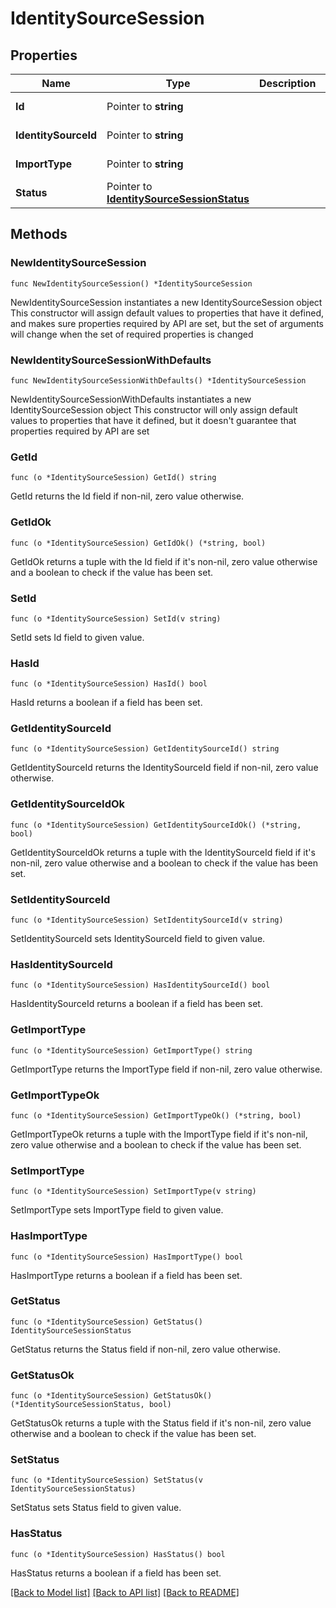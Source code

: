 # IdentitySourceSession

## Properties

Name | Type | Description | Notes
------------ | ------------- | ------------- | -------------
**Id** | Pointer to **string** |  | [optional] [readonly] 
**IdentitySourceId** | Pointer to **string** |  | [optional] [readonly] 
**ImportType** | Pointer to **string** |  | [optional] [readonly] 
**Status** | Pointer to [**IdentitySourceSessionStatus**](IdentitySourceSessionStatus.md) |  | [optional] 

## Methods

### NewIdentitySourceSession

`func NewIdentitySourceSession() *IdentitySourceSession`

NewIdentitySourceSession instantiates a new IdentitySourceSession object
This constructor will assign default values to properties that have it defined,
and makes sure properties required by API are set, but the set of arguments
will change when the set of required properties is changed

### NewIdentitySourceSessionWithDefaults

`func NewIdentitySourceSessionWithDefaults() *IdentitySourceSession`

NewIdentitySourceSessionWithDefaults instantiates a new IdentitySourceSession object
This constructor will only assign default values to properties that have it defined,
but it doesn't guarantee that properties required by API are set

### GetId

`func (o *IdentitySourceSession) GetId() string`

GetId returns the Id field if non-nil, zero value otherwise.

### GetIdOk

`func (o *IdentitySourceSession) GetIdOk() (*string, bool)`

GetIdOk returns a tuple with the Id field if it's non-nil, zero value otherwise
and a boolean to check if the value has been set.

### SetId

`func (o *IdentitySourceSession) SetId(v string)`

SetId sets Id field to given value.

### HasId

`func (o *IdentitySourceSession) HasId() bool`

HasId returns a boolean if a field has been set.

### GetIdentitySourceId

`func (o *IdentitySourceSession) GetIdentitySourceId() string`

GetIdentitySourceId returns the IdentitySourceId field if non-nil, zero value otherwise.

### GetIdentitySourceIdOk

`func (o *IdentitySourceSession) GetIdentitySourceIdOk() (*string, bool)`

GetIdentitySourceIdOk returns a tuple with the IdentitySourceId field if it's non-nil, zero value otherwise
and a boolean to check if the value has been set.

### SetIdentitySourceId

`func (o *IdentitySourceSession) SetIdentitySourceId(v string)`

SetIdentitySourceId sets IdentitySourceId field to given value.

### HasIdentitySourceId

`func (o *IdentitySourceSession) HasIdentitySourceId() bool`

HasIdentitySourceId returns a boolean if a field has been set.

### GetImportType

`func (o *IdentitySourceSession) GetImportType() string`

GetImportType returns the ImportType field if non-nil, zero value otherwise.

### GetImportTypeOk

`func (o *IdentitySourceSession) GetImportTypeOk() (*string, bool)`

GetImportTypeOk returns a tuple with the ImportType field if it's non-nil, zero value otherwise
and a boolean to check if the value has been set.

### SetImportType

`func (o *IdentitySourceSession) SetImportType(v string)`

SetImportType sets ImportType field to given value.

### HasImportType

`func (o *IdentitySourceSession) HasImportType() bool`

HasImportType returns a boolean if a field has been set.

### GetStatus

`func (o *IdentitySourceSession) GetStatus() IdentitySourceSessionStatus`

GetStatus returns the Status field if non-nil, zero value otherwise.

### GetStatusOk

`func (o *IdentitySourceSession) GetStatusOk() (*IdentitySourceSessionStatus, bool)`

GetStatusOk returns a tuple with the Status field if it's non-nil, zero value otherwise
and a boolean to check if the value has been set.

### SetStatus

`func (o *IdentitySourceSession) SetStatus(v IdentitySourceSessionStatus)`

SetStatus sets Status field to given value.

### HasStatus

`func (o *IdentitySourceSession) HasStatus() bool`

HasStatus returns a boolean if a field has been set.


[[Back to Model list]](../README.md#documentation-for-models) [[Back to API list]](../README.md#documentation-for-api-endpoints) [[Back to README]](../README.md)



